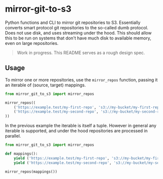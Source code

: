 # mirror-git-to-s3

Python functions and CLI to mirror git repositories to S3. Essentially converts smart protocol git repositories to the so-called dumb protocol. Does not use disk, and uses streaming under the hood. This should allow this to be run on systems that don't have much disk to available memory, even on large repositories.

> Work in progress. This README serves as a rough design spec.


## Usage

To mirror one or more repositories, use the `mirror_repos` function, passing it an iterable of (source, target) mappings.

```python
from mirror_git_to_s3 import mirror_repos

mirror_repos((
	('https://example.test/my-first-repo', 's3://my-bucket/my-first-repo'),
	('https://example.test/my-second-repo', 's3://my-bucket/my-second-repo'),
))
```

In the previous example the iterable is itself a tuple. However in general any iterable is supported, and under the hood repositories are processed in parallel.

```python
from mirror_git_to_s3 import mirror_repos

def mappings():
	yield ('https://example.test/my-first-repo', 's3://my-bucket/my-first-repo')
	yield ('https://example.test/my-second-repo', 's3://my-bucket/my-second-repo')

mirror_repos(mappings())
```
